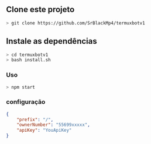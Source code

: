 ## Clone este projeto
```bash
> git clone https://github.com/SrBlackMp4/termuxbotv1
```

## Instale as dependências
```bash
> cd termuxbotv1
> bash install.sh
```

### Uso
```bash
> npm start
```

### configuração
```json
{
	"prefix": "/",
	"ownerNumber": "55699xxxxx",
	"apiKey": "YouApiKey"
}
```
